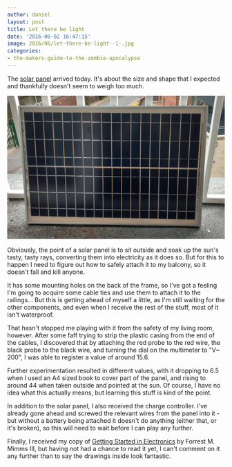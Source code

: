 ```yaml
---
author: daniel
layout: post
title: Let there be light
date: '2016-06-02 16:47:15'
image: 2016/06/let-there-be-light--1-.jpg
categories:
- the-makers-guide-to-the-zombie-apocalypse
---
```


The [solar panel](http://amzn.to/1XT5QkY) arrived today. It's about the size and shape that I expected and thankfully doesn't seem to weigh too much.

![](/assets/img/2016/06/solar-panel--1-.jpg)

Obviously, the point of a solar panel is to sit outside and soak up the sun's tasty, tasty rays, converting them into electricity as it does so. But for this to happen I need to figure out how to safely attach it to my balcony, so it doesn't fall and kill anyone.

It has some mounting holes on the back of the frame, so I've got a feeling I'm going to acquire some cable ties and use them to attach it  to the railings... But this is getting ahead of myself a little, as I'm still waiting for the other components, and even when I receive the rest of the stuff, most of it isn't waterproof.

That hasn't stopped me playing with it from the safety of my living room, however. After some faff trying to strip the plastic casing from the end of the cables, I discovered that by attaching the red probe to the red wire, the black probe to the black wire, and turning the dial on the multimeter to "V~ 200", I was able to register a value of around 15.6.

Further experimentation resulted in different values, with it dropping to 6.5 when I used an A4 sized book to cover part of the panel, and rising to around 44 when taken outside and pointed at the sun. Of course, I have no idea what this actually means, but learning this stuff is kind of the point.

In addition to the solar panel, I also received the charge controller. I've already gone ahead and screwed the relevant wires from the panel into it - but without a battery being attached it doesn't do anything (either that, or it's broken), so this will need to wait before I can play any further.

Finally, I received my copy of [Getting Started in Electronics](http://amzn.to/1XT5k6D) by Forrest M. Mimms III, but having not had a chance to read it yet, I can't comment on it any further than to say the drawings inside look fantastic.
